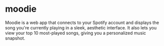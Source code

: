 # moodie
Moodie is a web app that connects to your Spotify account and displays the song you're currently playing in a sleek, aesthetic interface. It also lets you view your top 10 most-played songs, giving you a personalized music snapshot.
